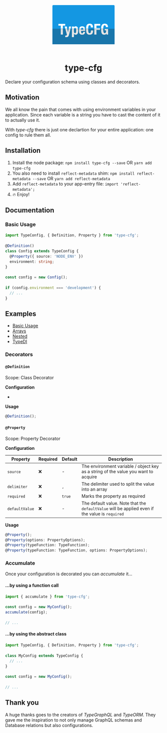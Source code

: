 <div align="center">
  <img src="https://github.com/m19c/type-cfg/raw/master/logo.png" width="200px" />
  <br />
  <br />
  <h1>type-cfg</h1>
</div>

Declare your configuration schema using classes and decorators.

## Motivation

We all know the pain that comes with using environment variables in your application. Since each variable is a string you have to cast the content of it to actually use it.

With _type-cfg_ there is just one declartion for your entire application: one config to rule them all.

## Installation

1. Install the node package:
   `npm install type-cfg --save` OR `yarn add type-cfg`
1. You also need to install `reflect-metadata` shim:
   `npm install reflect-metadata --save` OR `yarn add reflect-metadata`
1. Add `reflect-metadata` to your app-entry file:
   `import 'reflect-metadata';`
1. 🔥 Enjoy!

## Documentation

### Basic Usage

```typescript
import TypeConfig, { Definition, Property } from 'type-cfg';

@Definition()
class Config extends TypeConfig {
  @Property({ source: 'NODE_ENV' })
  environment: string;
}

const config = new Config();

if (config.environment === 'development') {
  // ...
}
```

## Examples

- [Basic Usage](https://github.com/m19c/type-cfg/blob/master/examples/simple.ts)
- [Arrays](https://github.com/m19c/type-cfg/blob/master/examples/array.ts)
- [Nested](https://github.com/m19c/type-cfg/blob/master/examples/nested.ts)
- [TypeDI](https://github.com/m19c/type-cfg/blob/master/examples/typedi.ts)

### Decorators

#### `@Definition`

Scope: Class Decorator

**Configuration**

-

**Usage**

```typescript
@Definition();
```

#### `@Property`

Scope: Property Decorator

**Configuration**

| Property       | Required | Default | Description                                                                                     |
| -------------- | -------- | ------- | ----------------------------------------------------------------------------------------------- |
| `source`       | ❌       | -       | The environment variable / object key as a string of the value you want to acquire              |
| `delimiter`    | ❌       | `,`     | The delimiter used to split the value into an array                                             |
| `required`     | ❌       | `true`  | Marks the property as required                                                                  |
| `defaultValue` | ❌       | -       | The default value. Note that the `defaultValue` will be applied even if the value is `required` |

**Usage**

```typescript
@Property();
@Property(options: PropertyOptions);
@Property(typeFunction: TypeFunction);
@Property(typeFunction: TypeFunction, options: PropertyOptions);
```

### Accumulate

Once your configuration is decorated you can _accumulate_ it...

#### ...by using a function call

```typescript
import { accumulate } from 'type-cfg';

const config = new MyConfig();
accumulate(config);

// ...
```

#### ...by using the abstract class

```typescript
import TypeConfig, { Definition, Property } from 'type-cfg';

class MyConfig extends TypeConfig {
  // ...
}

const config = new MyConfig();

// ...
```

## Thank you

A huge thanks goes to the creators of _TypeGraphQL_ and _TypeORM_. They gave me the inspiration to not only manage GraphQL schemas and Database relations but also configurations.

